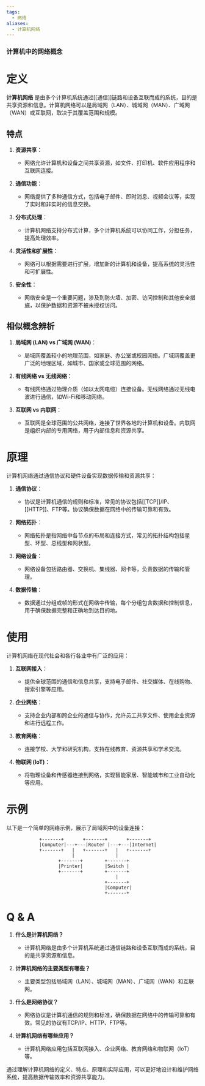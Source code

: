 ```yaml
---
tags:
  - 网络
aliases:
  - 计算机网络
---
```


### 计算机中的网络概念

# 定义

**计算机网络** 是由多个计算机系统通过[[通信]]链路和设备互联而成的系统，目的是共享资源和信息。计算机网络可以是局域网（LAN）、城域网（MAN）、广域网（WAN）或互联网，取决于其覆盖范围和规模。

## 特点

1. **资源共享**：
   - 网络允许计算机和设备之间共享资源，如文件、打印机、软件应用程序和互联网连接。
   
2. **通信功能**：
   - 网络提供了多种通信方式，包括电子邮件、即时消息、视频会议等，实现了实时和非实时的信息交换。
   
3. **分布式处理**：
   - 计算机网络支持分布式计算，多个计算机系统可以协同工作，分担任务，提高处理效率。

4. **灵活性和扩展性**：
   - 网络可以根据需要进行扩展，增加新的计算机和设备，提高系统的灵活性和可扩展性。

5. **安全性**：
   - 网络安全是一个重要问题，涉及到防火墙、加密、访问控制和其他安全措施，以保护数据和资源不被未授权访问。

## 相似概念辨析

1. **局域网 (LAN) vs 广域网 (WAN)**：
   - 局域网覆盖较小的地理范围，如家庭、办公室或校园网络。广域网覆盖更广泛的地理区域，如城市、国家或全球范围的网络。
   
2. **有线网络 vs 无线网络**：
   - 有线网络通过物理介质（如以太网电缆）连接设备。无线网络通过无线电波进行通信，如Wi-Fi和移动网络。

3. **互联网 vs 内联网**：
   - 互联网是全球范围的公共网络，连接了世界各地的计算机和设备。内联网是组织内部的专用网络，用于内部信息和资源共享。

# 原理

计算机网络通过通信协议和硬件设备实现数据传输和资源共享：

1. **通信协议**：
   - 协议是计算机通信的规则和标准，常见的协议包括[[TCP]]/IP、[[HTTP]]、FTP等。协议确保数据在网络中的传输可靠和有效。
   
2. **网络拓扑**：
   - 网络拓扑是指网络中各节点的布局和连接方式，常见的拓扑结构包括星型、环型、总线型和网状型。
   
3. **网络设备**：
   - 网络设备包括路由器、交换机、集线器、网卡等，负责数据的传输和管理。

4. **数据传输**：
   - 数据通过分组或帧的形式在网络中传输，每个分组包含数据和控制信息，用于确保数据完整和正确地到达目的地。

# 使用

计算机网络在现代社会和各行各业中有广泛的应用：

1. **互联网接入**：
   - 提供全球范围的通信和信息共享，支持电子邮件、社交媒体、在线购物、搜索引擎等应用。
   
2. **企业网络**：
   - 支持企业内部和跨企业的通信与协作，允许员工共享文件、使用企业资源和进行远程工作。
   
3. **教育网络**：
   - 连接学校、大学和研究机构，支持在线教育、资源共享和学术交流。
   
4. **物联网 (IoT)**：
   - 将物理设备和传感器连接到网络，实现智能家居、智能城市和工业自动化等应用。

# 示例

以下是一个简单的网络示例，展示了局域网中的设备连接：

```plaintext
            +-------+       +-------+       +-------+
            |Computer|---+---|Router |---+---|Internet|
            +-------+   |   +-------+   |   +-------+
                        |               |
                   +-------+        +-------+
                   |Printer|        |Switch |
                   +-------+        +-------+
                                        |
                                    +-------+
                                    |Computer|
                                    +-------+
```

# Q & A

1. **什么是计算机网络？**
   - 计算机网络是由多个计算机系统通过通信链路和设备互联而成的系统，目的是共享资源和信息。

2. **计算机网络的主要类型有哪些？**
   - 主要类型包括局域网（LAN）、城域网（MAN）、广域网（WAN）和互联网。

3. **什么是网络协议？**
   - 网络协议是计算机通信的规则和标准，确保数据在网络中的传输可靠和有效。常见的协议有TCP/IP、HTTP、FTP等。

4. **计算机网络有哪些应用？**
   - 计算机网络应用包括互联网接入、企业网络、教育网络和物联网（IoT）等。

通过理解计算机网络的定义、特点、原理和实际应用，可以更好地设计和维护网络系统，提高数据传输效率和资源共享能力。